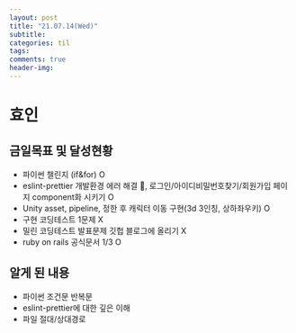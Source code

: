 ```yaml
---
layout: post
title: "21.07.14(Wed)"
subtitle:
categories: til
tags:
comments: true
header-img:
---
```


# 효인

## 금일목표 및 달성현황

- 파이썬 챌린지 (if&for) O
- eslint-prettier 개발환경 에러 해결 ⃤, 로그인/아이디비밀번호찾기/회원가입 페이지 component화 시키기 O
- Unity asset, pipeline, 정한 후 캐릭터 이동 구현(3d 3인칭, 상하좌우키) O
- 구현 코딩테스트 1문제 X
- 밀린 코딩테스트 발표문제 깃헙 블로그에 올리기 X
- ruby on rails 공식문서 1/3 O

## 알게 된 내용

- 파이썬 조건문 반복문
- eslint-prettier에 대한 깊은 이해
- 파일 절대/상대경로
